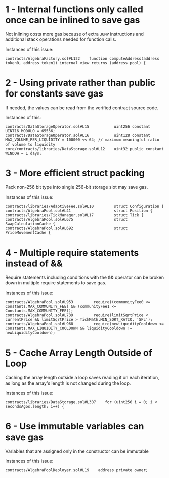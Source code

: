 1 - Internal functions only called once can be inlined to save gas
==

Not inlining costs more gas because of extra ```JUMP``` instructions and additional stack operations needed for function calls.

Instances of this issue:

```
contracts/AlgebraFactory.sol#L122    function computeAddress(address token0, address token1) internal view returns (address pool) {
```

2 - Using private rather than public for constants save gas
==

If needed, the values can be read from the verified contract source code.

Instances of this:

```
contracts/DataStorageOperator.sol#L15           uint256 constant UINT16_MODULO = 65536;
contracts/DataStorageOperator.sol#L16           uint128 constant MAX_VOLUME_PER_LIQUIDITY = 100000 << 64; // maximum meaningful ratio of volume to liquidity
core/contracts/libraries/DataStorage.sol#L12    uint32 public constant WINDOW = 1 days;
```

3 - More efficient struct packing
==

Pack non-256 bit type into single 256-bit storage slot may save gas.

Instances of this issue:

```
contracts/libraries/AdaptiveFee.sol#L10         struct Configuration {
contracts/AlgebraPool.sol#L41                   struct Position {
contracts/libraries/TickManager.sol#L17         struct Tick {
contracts/AlgebraPool.sol#L675                  struct SwapCalculationCache {
contracts/AlgebraPool.sol#L692                  struct PriceMovementCache {
```

4 - Multiple require statements instead of &&
==

Require statements including conditions with the && operator can be broken down in multiple require statements to save gas.

Instances of this issue:

```
contracts/AlgebraPool.sol#L953         require((communityFee0 <= Constants.MAX_COMMUNITY_FEE) && (communityFee1 <= Constants.MAX_COMMUNITY_FEE));
contracts/AlgebraPool.sol#L739         require(limitSqrtPrice < currentPrice && limitSqrtPrice > TickMath.MIN_SQRT_RATIO, 'SPL');
contracts/AlgebraPool.sol#L968         require(newLiquidityCooldown <= Constants.MAX_LIQUIDITY_COOLDOWN && liquidityCooldown != newLiquidityCooldown);
```

5 - Cache Array Length Outside of Loop
==

Caching the array length outside a loop saves reading it on each iteration, as long as the array's length is not changed during the loop.

Instances of this issue:

```
contracts/libraries/DataStorage.sol#L307    for (uint256 i = 0; i < secondsAgos.length; i++) {
```

6 - Use immutable variables can save gas
==

Variables that are assigned only in the constructor can be immutable

Instances of this issue:

```
contracts/AlgebraPoolDeployer.sol#L19    address private owner;
```


